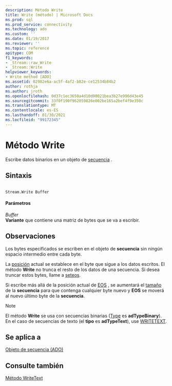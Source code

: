 ```yaml
---
description: Método Write
title: Write (método) | Microsoft Docs
ms.prod: sql
ms.prod_service: connectivity
ms.technology: ado
ms.custom: ''
ms.date: 01/19/2017
ms.reviewer: ''
ms.topic: reference
apitype: COM
f1_keywords:
- _Stream::raw_Write
- _Stream::Write
helpviewer_keywords:
- Write method [ADO]
ms.assetid: 02982e6a-ac5f-4af2-b82e-ce12534b84b2
author: rothja
ms.author: jroth
ms.openlocfilehash: 0d37c1ec3650a4d10d98021bea3b27e996d43e45
ms.sourcegitcommit: 33f0f190f962059826e002be165a2bef4f9e350c
ms.translationtype: MT
ms.contentlocale: es-ES
ms.lasthandoff: 01/30/2021
ms.locfileid: "99172345"
---
```

# <a name="write-method"></a>Método Write
Escribe datos binarios en un objeto de [secuencia](./stream-object-ado.md) .  
  
## <a name="syntax"></a>Sintaxis  
  
```  
  
Stream.Write Buffer  
```  
  
#### <a name="parameters"></a>Parámetros  
 *Buffer*  
 **Variante** que contiene una matriz de bytes que se va a escribir.  
  
## <a name="remarks"></a>Observaciones  
 Los bytes especificados se escriben en el objeto de **secuencia** sin ningún espacio intermedio entre cada byte.  
  
 La [posición](./position-property-ado.md) actual se establece en el byte que sigue a los datos escritos. El método **Write** no trunca el resto de los datos de una secuencia. Si desea truncar estos bytes, llame a [seteos](./seteos-method.md).  
  
 Si escribe más allá de la posición actual de [EOS](./eos-property.md) , se aumentará el [tamaño](./size-property-ado-stream.md) de la **secuencia** para que contenga cualquier byte nuevo y **EOS** se moverá al nuevo último byte de la **secuencia**.  
  
> [!NOTE]
>  El método **Write** se usa con secuencias binarias ([Type](./type-property-ado-stream.md) es **adTypeBinary**). En el caso de secuencias de texto (el **tipo** es **adTypeText**), use [WRITETEXT](./writetext-method.md).  
  
## <a name="applies-to"></a>Se aplica a  
 [Objeto de secuencia (ADO)](./stream-object-ado.md)  
  
## <a name="see-also"></a>Consulte también  
 [Método WriteText](./writetext-method.md)